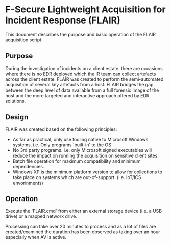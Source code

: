 # F-Secure Lightweight Acquisition for Incident Response (FLAIR)

This document describes the purpose and basic operation of the FLAIR acquisition script.

## Purpose

During the investigation of incidents on a client estate, there are occasions where there is no EDR deployed which the IR team can collect artefacts across the client estate. FLAIR was created to perform the semi-automated acquisition of several key artefacts from a host.
FLAIR bridges the gap between the deep level of data available from a full forensic image of the host and the more targeted and interactive approach offered by EDR solutions.

## Design

FLAIR was created based on the following principles:

* As far as practical, only use tooling native to Microsoft Windows systems. i.e. Only programs 'built-in' to the OS
* No 3rd party programs. i.e. only Microsoft signed executables will reduce the impact on running the acquisition on sensitive client sites.
* Batch file operation for maximum compatibility and minimum dependencies.
* Windows XP is the minimum platform version to allow for collections to take place on systems which are out-of-support. (i.e. IoT/ICS envorinments)

## Operation

Execute the 'FLAIR.cmd' from either an external storage device (i.e. a USB drive) or a mapped network drive.

Processing can take over 20 minutes to process and as a lot of files are created/examined the duration has been observed as taking over an hour especially when AV is active.
